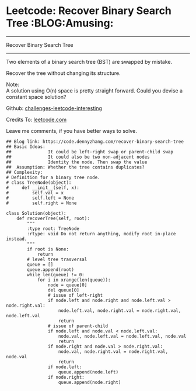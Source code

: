 # Leetcode: Recover Binary Search Tree     :BLOG:Amusing:


---

Recover Binary Search Tree  

---

Two elements of a binary search tree (BST) are swapped by mistake.  

Recover the tree without changing its structure.  

Note:  
A solution using O(n) space is pretty straight forward. Could you devise a constant space solution?  

Github: [challenges-leetcode-interesting](https://github.com/DennyZhang/challenges-leetcode-interesting/tree/master/recover-binary-search-tree)  

Credits To: [leetcode.com](https://leetcode.com/problems/recover-binary-search-tree/description/)  

Leave me comments, if you have better ways to solve.  

    ## Blog link: https://code.dennyzhang.com/recover-binary-search-tree
    ## Basic Ideas:
    ##              It could be left-right swap or parent-child swap
    ##              It could also be two non-adjacent nodes
    ##              Identity the node. Then swap the value
    ##  Assumption: Whether the tree contains duplicates?
    ## Complexity:
    # Definition for a binary tree node.
    # class TreeNode(object):
    #     def __init__(self, x):
    #         self.val = x
    #         self.left = None
    #         self.right = None
    
    class Solution(object):
        def recoverTree(self, root):
            """
            :type root: TreeNode
            :rtype: void Do not return anything, modify root in-place instead.
            """
            if root is None:
                return
            # level tree trasversal
            queue = []
            queue.append(root)
            while len(queue) != 0:
                for i in xrange(len(queue)):
                    node = queue[0]
                    del queue[0]
                    # issue of left-right
                    if node.left and node.right and node.left.val > node.right.val:
                        node.left.val, node.right.val = node.right.val, node.left.val
                        return
                    # issue of parent-child
                    if node.left and node.val < node.left.val:
                        node.val, node.left.val = node.left.val, node.val
                        return
                    if node.right and node.val > node.right.val:
                        node.val, node.right.val = node.right.val, node.val
                        return
                    if node.left:
                        queue.append(node.left)
                    if node.right:
                        queue.append(node.right)